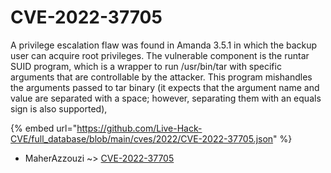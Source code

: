 # CVE-2022-37705

A privilege escalation flaw was found in Amanda 3.5.1 in which the backup user can acquire root privileges. The vulnerable component is the runtar SUID program, which is a wrapper to run /usr/bin/tar with specific arguments that are controllable by the attacker. This program mishandles the arguments passed to tar binary (it expects that the argument name and value are separated with a space; however, separating them with an equals sign is also supported),

{% embed url="https://github.com/Live-Hack-CVE/full_database/blob/main/cves/2022/CVE-2022-37705.json" %}


* MaherAzzouzi ~> [CVE-2022-37705](https://www.alice-snow.ru/2022/database/cve-2022-37705/cve-2022-37705-maherazzouzi)